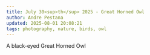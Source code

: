 ```yaml
---
title: July 30<sup>th</sup> 2025 - Great Horned Owl
author: Andre Pestana
updated: 2025-08-01 20:08:21
tags: photography, nature, birds, owl
---
```


<!-- excerpt -->

A black-eyed Great Horned Owl

<!-- excerpt -->

<FolderGallery dir="/sections/photography/posts/2025-07-30" sort="name-asc" />

